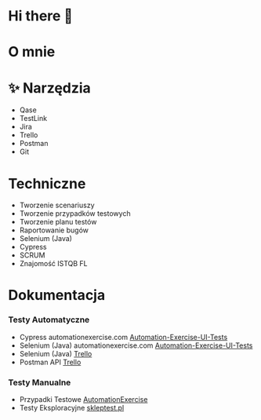 # Hi there 👋

# O mnie

# :sparkles: Narzędzia
* Qase
* TestLink
* Jira
* Trello
* Postman
* Git

# Techniczne
* Tworzenie scenariuszy
* Tworzenie przypadków testowych
* Tworzenie planu testów
* Raportowanie bugów
* Selenium (Java)
* Cypress
* SCRUM
* Znajomość ISTQB FL

# Dokumentacja
### Testy Automatyczne
* Cypress automationexercise.com [Automation-Exercise-UI-Tests](https://github.com/MalgorzataGolebiewska/Automation-Exercise-UI-Tests-Cypress)
* Selenium (Java) automationexercise.com [Automation-Exercise-UI-Tests](https://github.com/MalgorzataGolebiewska/Automation-Exercise-UI-Tests-Selenium)
* Selenium (Java) [Trello](https://github.com/MalgorzataGolebiewska/Trello-QA)
* Postman API [Trello](https://github.com/MalgorzataGolebiewska/Trello-QA/tree/main/Trello-QA-Api-Tests)

### Testy Manualne
* Przypadki Testowe [AutomationExercise](https://github.com/MalgorzataGolebiewska/TestyManualne/blob/main/TC_AutomationExercise.xlsx)
* Testy Eksploracyjne [skleptest.pl](https://github.com/MalgorzataGolebiewska/TestyManualne/blob/main/Testy_Eksploracyjne.xlsx)
  

<!--
**MalgorzataGolebiewska/MalgorzataGolebiewska** is a ✨ _special_ ✨ repository because its `README.md` (this file) appears on your GitHub profile.

Here are some ideas to get you started:

- 🔭 I’m currently working on ...
- 🌱 I’m currently learning ...
- 👯 I’m looking to collaborate on ...
- 🤔 I’m looking for help with ...
- 💬 Ask me about ...
- 📫 How to reach me: ...
- 😄 Pronouns: ...
- ⚡ Fun fact: ...
-->
